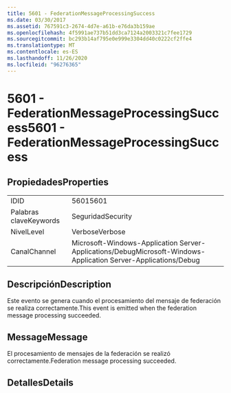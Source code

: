 ```yaml
---
title: 5601 - FederationMessageProcessingSuccess
ms.date: 03/30/2017
ms.assetid: 767591c3-2674-4d7e-a61b-e76da3b159ae
ms.openlocfilehash: 4f5991ae737b51dd3ca7124a2003321c7fee1729
ms.sourcegitcommit: bc293b14af795e0e999e3304dd40c0222cf2ffe4
ms.translationtype: MT
ms.contentlocale: es-ES
ms.lasthandoff: 11/26/2020
ms.locfileid: "96276365"
---
```

# <a name="5601---federationmessageprocessingsuccess"></a><span data-ttu-id="7220f-102">5601 - FederationMessageProcessingSuccess</span><span class="sxs-lookup"><span data-stu-id="7220f-102">5601 - FederationMessageProcessingSuccess</span></span>

## <a name="properties"></a><span data-ttu-id="7220f-103">Propiedades</span><span class="sxs-lookup"><span data-stu-id="7220f-103">Properties</span></span>  
  
|||  
|-|-|  
|<span data-ttu-id="7220f-104">ID</span><span class="sxs-lookup"><span data-stu-id="7220f-104">ID</span></span>|<span data-ttu-id="7220f-105">5601</span><span class="sxs-lookup"><span data-stu-id="7220f-105">5601</span></span>|  
|<span data-ttu-id="7220f-106">Palabras clave</span><span class="sxs-lookup"><span data-stu-id="7220f-106">Keywords</span></span>|<span data-ttu-id="7220f-107">Seguridad</span><span class="sxs-lookup"><span data-stu-id="7220f-107">Security</span></span>|  
|<span data-ttu-id="7220f-108">Nivel</span><span class="sxs-lookup"><span data-stu-id="7220f-108">Level</span></span>|<span data-ttu-id="7220f-109">Verbose</span><span class="sxs-lookup"><span data-stu-id="7220f-109">Verbose</span></span>|  
|<span data-ttu-id="7220f-110">Canal</span><span class="sxs-lookup"><span data-stu-id="7220f-110">Channel</span></span>|<span data-ttu-id="7220f-111">Microsoft-Windows-Application Server-Applications/Debug</span><span class="sxs-lookup"><span data-stu-id="7220f-111">Microsoft-Windows-Application Server-Applications/Debug</span></span>|  
  
## <a name="description"></a><span data-ttu-id="7220f-112">Descripción</span><span class="sxs-lookup"><span data-stu-id="7220f-112">Description</span></span>  

 <span data-ttu-id="7220f-113">Este evento se genera cuando el procesamiento del mensaje de federación se realiza correctamente.</span><span class="sxs-lookup"><span data-stu-id="7220f-113">This event is emitted when the federation message processing succeeded.</span></span>  
  
## <a name="message"></a><span data-ttu-id="7220f-114">Message</span><span class="sxs-lookup"><span data-stu-id="7220f-114">Message</span></span>  

 <span data-ttu-id="7220f-115">El procesamiento de mensajes de la federación se realizó correctamente.</span><span class="sxs-lookup"><span data-stu-id="7220f-115">Federation message processing succeeded.</span></span>  
  
## <a name="details"></a><span data-ttu-id="7220f-116">Detalles</span><span class="sxs-lookup"><span data-stu-id="7220f-116">Details</span></span>
